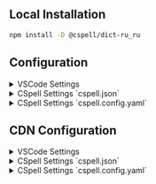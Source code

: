## Local Installation

```sh
npm install -D @cspell/dict-ru_ru
```

## Configuration

<details>
<summary>VSCode Settings</summary>

Add the following to your VSCode settings:

**`.vscode/settings.json`**

```jsonc
{
  "cSpell.import": ["@cspell/dict-ru_ru/cspell-ext.json"],
  "cSpell.language": "ru, ru-ru",
}
```

</details>

<details>
<summary>CSpell Settings `cspell.json`</summary>

**`cspell.json`**

```jsonc
{
  "import": ["@cspell/dict-ru_ru/cspell-ext.json"],
  "language": "ru, ru-ru",
}
```

</details>

<details>
<summary>CSpell Settings `cspell.config.yaml`</summary>

**`cspell.config.yaml`**

```yaml
import:
  - '@cspell/dict-ru_ru/cspell-ext.json'
language: ru, ru-ru
```

</details>

## CDN Configuration

<details>
<summary>VSCode Settings</summary>

Add the following to your VSCode settings:

**`.vscode/settings.json`**

```jsonc
{
  "cSpell.import": ["https://cdn.jsdelivr.net/npm/@cspell/dict-ru_ru@latest/cspell-ext.json/cspell-ext.json"],
  "cSpell.language": "ru, ru-ru",
}
```

</details>

<details>
<summary>CSpell Settings `cspell.json`</summary>

**`cspell.json`**

```jsonc
{
  "import": ["https://cdn.jsdelivr.net/npm/@cspell/dict-ru_ru@latest/cspell-ext.json/cspell-ext.json"],
  "language": "ru, ru-ru",
}
```

</details>

<details>
<summary>CSpell Settings `cspell.config.yaml`</summary>

**`cspell.config.yaml`**

```yaml
import:
  - https://cdn.jsdelivr.net/npm/@cspell/dict-ru_ru@latest/cspell-ext.json/cspell-ext.json
language: ru, ru-ru
```

</details>
